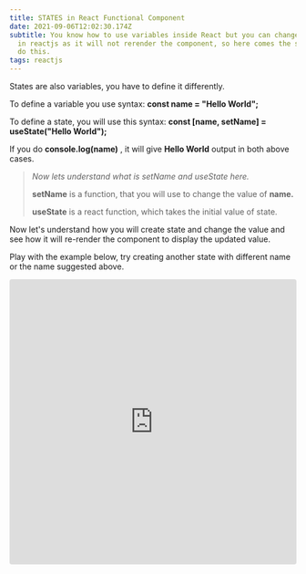 ```yaml
---
title: STATES in React Functional Component
date: 2021-09-06T12:02:30.174Z
subtitle: You know how to use variables inside React but you can change varibale
  in reactjs as it will not rerender the component, so here comes the states to
  do this.
tags: reactjs
---
```

States are also variables, you have to define it differently.

To define a variable you use syntax:
**const name = "Hello World";**

To define a state, you will use this syntax:
**const \[name, setName] = useState("Hello World");**

If you do **console.log(name)** , it will give **Hello World** output in both above cases.

> *Now lets understand what is setName and useState here.*
>
> **setName** is a function, that you will use to change the value of **name.**
>
> **useState** is a react function, which takes the initial value of state.

Now let's understand how you will create state and change the value and see how it will re-render the component to display the updated value.

Play with the example below, try creating another state with different name or the name suggested above.

<iframe src="https://codesandbox.io/embed/great-hooks-g1xhc?fontsize=14&hidenavigation=1&theme=dark&view=editor&view=preview"
     style="width:100%; height:500px; border:0; border-radius: 4px; overflow:hidden;"
     title="great-hooks-g1xhc"
     allow="accelerometer; ambient-light-sensor; camera; encrypted-media; geolocation; gyroscope; hid; microphone; midi; payment; usb; vr; xr-spatial-tracking"
     sandbox="allow-forms allow-modals allow-popups allow-presentation allow-same-origin allow-scripts"
   ></iframe>